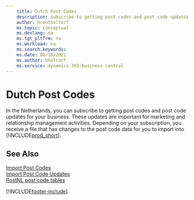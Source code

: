 ```yaml
---
    title: Dutch Post Codes
    description: Subscribe to getting post codes and post code updates for your business. These updates are important for marketing and relationship management activities.
    author: brentholtorf
    ms.topic: conceptual
    ms.devlang: na
    ms.tgt_pltfrm: na
    ms.workload: na
    ms.search.keywords:
    ms.date: 06/18/2021
    ms.author: bholtorf
    ms.service: dynamics-365-business-central
---
```

# Dutch Post Codes

In the Netherlands, you can subscribe to getting post codes and post code updates for your business. These updates are important for marketing and relationship management activities. Depending on your subscription, you receive a file that has changes to the post code data for you to import into [!INCLUDE[prod_short](../../includes/prod_short.md)].  

## See Also

 [Import Post Codes](how-to-import-post-codes.md)  
 [Import Post Code Updates](how-to-import-post-code-updates.md)  
 [PostNL post code tables](https://www.postnl.nl/zakelijke-oplossingen/procesoptimalisatie-met-dataoplossingen/postcodetabel/aanvragen)  


[!INCLUDE[footer-include](../../includes/footer-banner.md)]